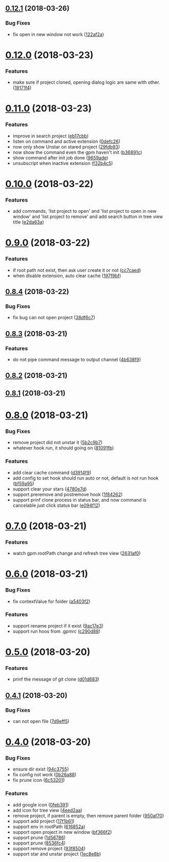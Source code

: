 <a name="0.12.1"></a>
## [0.12.1](https://github.com/axetroy/vscode-gpm/compare/v0.12.0...v0.12.1) (2018-03-26)


### Bug Fixes

* fix open in new window not work ([122af2a](https://github.com/axetroy/vscode-gpm/commit/122af2a))



<a name="0.12.0"></a>
# [0.12.0](https://github.com/axetroy/vscode-gpm/compare/v0.11.0...v0.12.0) (2018-03-23)


### Features

* make sure if project cloned, opening dialog logic are same with other. ([19171f4](https://github.com/axetroy/vscode-gpm/commit/19171f4))



<a name="0.11.0"></a>
# [0.11.0](https://github.com/axetroy/vscode-gpm/compare/v0.10.0...v0.11.0) (2018-03-23)


### Features

* improve in search project ([eb17cbb](https://github.com/axetroy/vscode-gpm/commit/eb17cbb))
* listen on command and active extension ([0defc26](https://github.com/axetroy/vscode-gpm/commit/0defc26))
* now only show Unstar on stared project ([29fdb93](https://github.com/axetroy/vscode-gpm/commit/29fdb93))
* now show the command even the gpm haven't init ([b36891c](https://github.com/axetroy/vscode-gpm/commit/b36891c))
* show command after init job done ([9659ade](https://github.com/axetroy/vscode-gpm/commit/9659ade))
* unsubscript when inactive extension ([f32b4c5](https://github.com/axetroy/vscode-gpm/commit/f32b4c5))



<a name="0.10.0"></a>
# [0.10.0](https://github.com/axetroy/vscode-gpm/compare/v0.9.0...v0.10.0) (2018-03-22)


### Features

* add commands, 'list project to open' and 'list project to open in new window' and 'list project to remove' and add search button in tree view title ([e2da63a](https://github.com/axetroy/vscode-gpm/commit/e2da63a))



<a name="0.9.0"></a>
# [0.9.0](https://github.com/axetroy/vscode-gpm/compare/v0.8.4...v0.9.0) (2018-03-22)


### Features

* if root path not exist, then ask user create it or not ([cc7caed](https://github.com/axetroy/vscode-gpm/commit/cc7caed))
* when disable extension, auto clear cache ([197f9bf](https://github.com/axetroy/vscode-gpm/commit/197f9bf))



<a name="0.8.4"></a>
## [0.8.4](https://github.com/axetroy/vscode-gpm/compare/v0.8.3...v0.8.4) (2018-03-22)


### Bug Fixes

* fix bug can not open project ([38df6c7](https://github.com/axetroy/vscode-gpm/commit/38df6c7))



<a name="0.8.3"></a>
## [0.8.3](https://github.com/axetroy/vscode-gpm/compare/v0.8.2...v0.8.3) (2018-03-21)


### Features

* do not pipe command message to output channel ([4b638f9](https://github.com/axetroy/vscode-gpm/commit/4b638f9))



<a name="0.8.2"></a>
## [0.8.2](https://github.com/axetroy/vscode-gpm/compare/v0.8.1...v0.8.2) (2018-03-21)



<a name="0.8.1"></a>
## [0.8.1](https://github.com/axetroy/vscode-gpm/compare/v0.8.0...v0.8.1) (2018-03-21)



<a name="0.8.0"></a>
# [0.8.0](https://github.com/axetroy/vscode-gpm/compare/v0.7.0...v0.8.0) (2018-03-21)


### Bug Fixes

* remove project did not unstar it ([5b2c9b7](https://github.com/axetroy/vscode-gpm/commit/5b2c9b7))
* whatever hook run, it should going on ([81091fb](https://github.com/axetroy/vscode-gpm/commit/81091fb))


### Features

* add clear cache command ([d3914f9](https://github.com/axetroy/vscode-gpm/commit/d3914f9))
* add config to set hook should run auto or not, default is not run hook ([bf59a95](https://github.com/axetroy/vscode-gpm/commit/bf59a95))
* support clear your stars ([4780e7d](https://github.com/axetroy/vscode-gpm/commit/4780e7d))
* support preremove and postremove hook ([1f84262](https://github.com/axetroy/vscode-gpm/commit/1f84262))
* support prinf clone process in status bar, and now command is cancelable just click status bar ([e094f12](https://github.com/axetroy/vscode-gpm/commit/e094f12))



<a name="0.7.0"></a>
# [0.7.0](https://github.com/axetroy/vscode-gpm/compare/v0.6.0...v0.7.0) (2018-03-21)


### Features

* watch gpm.rootPath change and refresh tree view ([2631af0](https://github.com/axetroy/vscode-gpm/commit/2631af0))



<a name="0.6.0"></a>
# [0.6.0](https://github.com/axetroy/vscode-gpm/compare/v0.5.0...v0.6.0) (2018-03-21)


### Bug Fixes

* fix contextValue for folder ([a5403f2](https://github.com/axetroy/vscode-gpm/commit/a5403f2))


### Features

* support rename project if it exist ([9ac17e3](https://github.com/axetroy/vscode-gpm/commit/9ac17e3))
* support run hoos from .gpmrc ([c290d88](https://github.com/axetroy/vscode-gpm/commit/c290d88))



<a name="0.5.0"></a>
# [0.5.0](https://github.com/axetroy/vscode-gpm/compare/v0.4.1...v0.5.0) (2018-03-20)


### Features

* prinf the message of git clone ([d01d683](https://github.com/axetroy/vscode-gpm/commit/d01d683))



<a name="0.4.1"></a>
## [0.4.1](https://github.com/axetroy/vscode-gpm/compare/v0.4.0...v0.4.1) (2018-03-20)


### Bug Fixes

* can not open file ([7d9eff5](https://github.com/axetroy/vscode-gpm/commit/7d9eff5))



<a name="0.4.0"></a>
# [0.4.0](https://github.com/axetroy/vscode-gpm/compare/4eed2aa...v0.4.0) (2018-03-20)


### Bug Fixes

* ensure dir exist ([94c3755](https://github.com/axetroy/vscode-gpm/commit/94c3755))
* fix config not work ([0b26a88](https://github.com/axetroy/vscode-gpm/commit/0b26a88))
* fix prune icon ([6c53201](https://github.com/axetroy/vscode-gpm/commit/6c53201))


### Features

* add google icon ([0feb391](https://github.com/axetroy/vscode-gpm/commit/0feb391))
* add icon for tree view ([4eed2aa](https://github.com/axetroy/vscode-gpm/commit/4eed2aa))
* remove project, if parent is empty, then remove parent folder ([950af70](https://github.com/axetroy/vscode-gpm/commit/950af70))
* support add project ([17f1b61](https://github.com/axetroy/vscode-gpm/commit/17f1b61))
* support env in rootPath ([616852a](https://github.com/axetroy/vscode-gpm/commit/616852a))
* support open project in new window ([bf366f2](https://github.com/axetroy/vscode-gpm/commit/bf366f2))
* support prune ([1d56786](https://github.com/axetroy/vscode-gpm/commit/1d56786))
* support prune ([8536fc4](https://github.com/axetroy/vscode-gpm/commit/8536fc4))
* support remove project ([93f8504](https://github.com/axetroy/vscode-gpm/commit/93f8504))
* support star and unstar project ([1ec8e8b](https://github.com/axetroy/vscode-gpm/commit/1ec8e8b))



